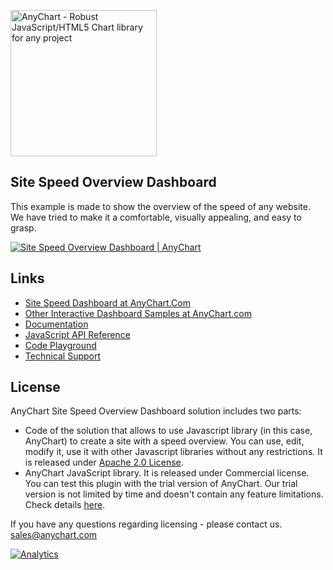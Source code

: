 [<img src="https://cdn.anychart.com/images/logo-transparent-segoe.png?2" width="234px" alt="AnyChart - Robust JavaScript/HTML5 Chart library for any project">](https://www.anychart.com)

## Site Speed Overview Dashboard
This example is made to show the overview of the speed of any website. We have tried to make it a comfortable, visually appealing, and easy to grasp.

[<img src="https://static.anychart.com/images/github/site_speed_dashboard.png" alt="Site Speed Overview Dashboard | AnyChart">](https://www.anychart.com/solutions/site-speed-solution/)

## Links
* [Site Speed Dashboard at AnyChart.Com](https://www.anychart.com/solutions/site-speed-solution/)
* [Other Interactive Dashboard Samples at AnyChart.com](https://www.anychart.com/solutions/)
* [Documentation](https://docs.anychart.com)
* [JavaScript API Reference](https://api.anychart.com)
* [Code Playground](https://playground.anychart.com)
* [Technical Support](https://wwww.anychart.com/support)

## License
AnyChart Site Speed Overview Dashboard solution includes two parts:
- Code of the solution that allows to use Javascript library (in this case, AnyChart) to create a site with a speed overview. You can use, edit, modify it, use it with other Javascript libraries without any restrictions. It is released under [Apache 2.0 License](https://github.com/anychart-solutions/site-speed-solution/blob/master/LICENSE).
- AnyChart JavaScript library. It is released under Commercial license. You can test this plugin with the trial version of AnyChart. Our trial version is not limited by time and doesn't contain any feature limitations. Check details [here](https://www.anychart.com/buy/).

If you have any questions regarding licensing - please contact us. <sales@anychart.com>

[![Analytics](https://ga-beacon.appspot.com/UA-228820-4/Solutions/site-speed-solution?pixel&useReferer)](https://github.com/igrigorik/ga-beacon)
